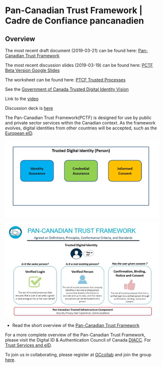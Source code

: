 # Pan-Canadian Trust Framework | Cadre de Confiance pancanadien

## Overview

The most recent draft document (2019-03-21) can be found here:
[Pan-Canadian Trust Framework](https://drive.google.com/open?id=1P8kFJZfUV7PX25KEkZKk0XftrqqQp9FI)

The most recent discussion slides (2019-03-19) can be found here:
[PCTF Beta Version Google Slides](https://drive.google.com/open?id=1TmSYdxiujIN7G8AAW52CsYwf59tMSkWtn7jak-VGHng)

The worksheet can be found here:
[PTCF Trusted Processes](https://docs.google.com/spreadsheets/d/1oUkiAbBcZCzyO8q6pvOTM7IQ5sf7l49xt-HpUqYNup8/edit?usp=sharing)

See the [Government of Canada Trusted Digital Identity Vision](https://docs.google.com/presentation/d/1Vu1st96Sx7npHv32LXy3HXP3-nVnB2N71amGd7dInxM/edit?usp=sharing)

Link to the [video](https://youtu.be/0DMu8dLyTdQ)

Discussion deck is [here](https://youtu.be/gIM9PDZS0oY)

The Pan-Canadian Trust Framework(PCTF) is designed for use by public and private sector services within the Canadian context. As the framework evolves, digital identities from other countries will be accepted, such as the [European eID](https://ec.europa.eu/digital-single-market/en/trust-services-and-eid).

![alt text](./images/tdi-person.jpg "Trusted Digital Identity")



![alt text](./overview/pctf-overview.JPG "Pan-Canadian Trust Framework")

* Read the short overview of the [Pan-Canadian Trust Framework](./overview/pctf-overview.md)


For a more complete overview of the Pan-Canadian Trust Framework, please visit the Digital ID & Authentication Council of Canada [DIACC](https://diacc.ca). For [Trust Services and eID](https://ec.europa.eu/digital-single-market/en/trust-services-and-eid).


To join us in collaborating, please register at [GCcollab](https://gccollab.ca) and join the group [here](https://gccollab.ca/bookmarks/group/6910/all).
